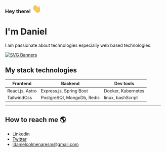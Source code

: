 ### Hey there! <img src="https://github.com/ABSphreak/ABSphreak/blob/master/gifs/Hi.gif" width="30px"> <h1>I'm Daniel</h1>

I am passionate about technologies especially web based technologies.

[![SVG Banners](https://svg-banners.vercel.app/api?type=typeWriter&text1=FullStack%20Developer%20👨‍💻&width=800&height=400)](https://github.com/Akshay090/svg-banners)

## My stack technologies

| Frontend | Backend | Dev tools |
|----------|---------|-----------|
|React.js, Astro|Express.js, Spring Boot|Docker, Kubernetes
|TailwindCss|PostgreSQl, MongoDb, Redis| linux, bashScript
---
## How to reach me 🌎
* [Linkedin](https://www.linkedin.com/in/daco-raw)
* [Twitter](https://twitter.com/daco_raw)
* [ldanielcolmenaresm@gmail.com]()
